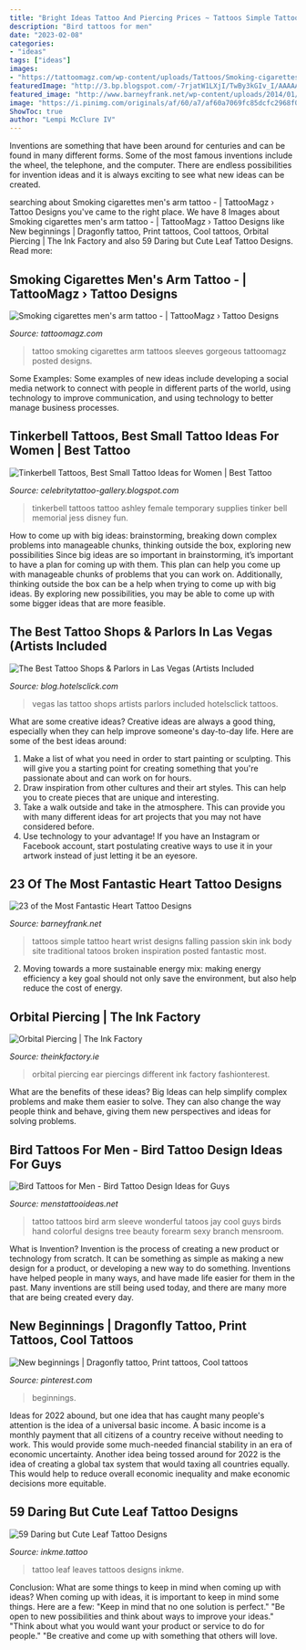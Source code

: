 ```yaml
---
title: "Bright Ideas Tattoo And Piercing Prices ~ Tattoos Simple Tattoo Heart Wrist Designs Falling Passion Skin Ink Body Site Traditional Tatoos Broken Inspiration Posted Fantastic Most"
description: "Bird tattoos for men"
date: "2023-02-08"
categories:
- "ideas"
tags: ["ideas"]
images:
- "https://tattoomagz.com/wp-content/uploads/Tattoos/Smoking-cigarettes-mens-arm-tattoo1-373x900.jpg"
featuredImage: "http://3.bp.blogspot.com/-7rjatW1LXjI/TwBy3kGIv_I/AAAAAAAAHvg/DUC9aKCol2E/s1600/Tinkerbell+Tattoos+%252832%2529.jpg"
featured_image: "http://www.barneyfrank.net/wp-content/uploads/2014/01/simple-heart-tattoo-design-wrist-girl-love-passion-body-art-skin-ink.jpg"
image: "https://i.pinimg.com/originals/af/60/a7/af60a7069fc85dcfc2968f0f424a0e42.jpg"
ShowToc: true
author: "Lempi McClure IV"
---
```



Inventions are something that have been around for centuries and can be found in many different forms. Some of the most famous inventions include the wheel, the telephone, and the computer. There are endless possibilities for invention ideas and it is always exciting to see what new ideas can be created.

	

		
searching about Smoking cigarettes men&#039;s arm tattoo - | TattooMagz › Tattoo Designs you've came to the right place. We have 8 Images about Smoking cigarettes men&#039;s arm tattoo - | TattooMagz › Tattoo Designs like New beginnings | Dragonfly tattoo, Print tattoos, Cool tattoos, Orbital Piercing | The Ink Factory and also 59 Daring but Cute Leaf Tattoo Designs. Read more:
		
    
## Smoking Cigarettes Men&#039;s Arm Tattoo - | TattooMagz › Tattoo Designs

<img loading=lazy src="https://tattoomagz.com/wp-content/uploads/Tattoos/Smoking-cigarettes-mens-arm-tattoo1-373x900.jpg" onerror="this.onerror=null;this.src='https://tse1.mm.bing.net/th?id=OIP.1QrJT6Umyp8TgSw1d7DIfAAAAA&amp;pid=15.1';" alt="Smoking cigarettes men&#039;s arm tattoo - | TattooMagz › Tattoo Designs">

_Source: tattoomagz.com_

>tattoo smoking cigarettes arm tattoos sleeves gorgeous tattoomagz posted designs. 

	

Some Examples:
Some examples of new ideas include developing a social media network to connect with people in different parts of the world, using technology to improve communication, and using technology to better manage business processes.

    
## Tinkerbell Tattoos, Best Small Tattoo Ideas For Women | Best Tattoo

<img loading=lazy src="http://3.bp.blogspot.com/-7rjatW1LXjI/TwBy3kGIv_I/AAAAAAAAHvg/DUC9aKCol2E/s1600/Tinkerbell+Tattoos+%252832%2529.jpg" onerror="this.onerror=null;this.src='https://tse4.mm.bing.net/th?id=OIP.xQtmuKeu6SGHC_Wr5FE_kgHaJ4&amp;pid=15.1';" alt="Tinkerbell Tattoos, Best Small Tattoo Ideas for Women | Best Tattoo">

_Source: celebritytattoo-gallery.blogspot.com_

>tinkerbell tattoos tattoo ashley female temporary supplies tinker bell memorial jess disney fun. 

	

How to come up with big ideas: brainstorming, breaking down complex problems into manageable chunks, thinking outside the box, exploring new possibilities
Since big ideas are so important in brainstorming, it’s important to have a plan for coming up with them. This plan can help you come up with manageable chunks of problems that you can work on. Additionally, thinking outside the box can be a help when trying to come up with big ideas. By exploring new possibilities, you may be able to come up with some bigger ideas that are more feasible.

    
## The Best Tattoo Shops &amp; Parlors In Las Vegas (Artists Included

<img loading=lazy src="http://blog.hotelsclick.com/wp-content/uploads/2016/11/las-vegas-best-tattoos-shops.jpg" onerror="this.onerror=null;this.src='https://tse1.mm.bing.net/th?id=OIP.StNA6g98p76ERC2Y-zTkhgHaFb&amp;pid=15.1';" alt="The Best Tattoo Shops &amp; Parlors in Las Vegas (Artists Included">

_Source: blog.hotelsclick.com_

>vegas las tattoo shops artists parlors included hotelsclick tattoos. 

	

What are some creative ideas?
Creative ideas are always a good thing, especially when they can help improve someone's day-to-day life. Here are some of the best ideas around: 
1. Make a list of what you need in order to start painting or sculpting. This will give you a starting point for creating something that you're passionate about and can work on for hours. 
2. Draw inspiration from other cultures and their art styles. This can help you to create pieces that are unique and interesting. 
3. Take a walk outside and take in the atmosphere. This can provide you with many different ideas for art projects that you may not have considered before. 
4. Use technology to your advantage! If you have an Instagram or Facebook account, start postulating creative ways to use it in your artwork instead of just letting it be an eyesore.

    
## 23 Of The Most Fantastic Heart Tattoo Designs

<img loading=lazy src="http://www.barneyfrank.net/wp-content/uploads/2014/01/simple-heart-tattoo-design-wrist-girl-love-passion-body-art-skin-ink.jpg" onerror="this.onerror=null;this.src='https://tse3.mm.bing.net/th?id=OIP.VF1uygpMYwWrG6oZEhyX9wHaJz&amp;pid=15.1';" alt="23 of the Most Fantastic Heart Tattoo Designs">

_Source: barneyfrank.net_

>tattoos simple tattoo heart wrist designs falling passion skin ink body site traditional tatoos broken inspiration posted fantastic most. 

	

2. Moving towards a more sustainable energy mix: making energy efficiency a key goal should not only save the environment, but also help reduce the cost of energy.

    
## Orbital Piercing | The Ink Factory

<img loading=lazy src="https://www.theinkfactory.ie/wp-content/uploads/2018/06/Orbital-Piercing-The-Ink-Factory-3.png" onerror="this.onerror=null;this.src='https://tse2.mm.bing.net/th?id=OIP.DWE_xO2tmelLa2m7_nlrHgHaHD&amp;pid=15.1';" alt="Orbital Piercing | The Ink Factory">

_Source: theinkfactory.ie_

>orbital piercing ear piercings different ink factory fashionterest. 

	

What are the benefits of these ideas?
Big Ideas can help simplify complex problems and make them easier to solve. They can also change the way people think and behave, giving them new perspectives and ideas for solving problems.

    
## Bird Tattoos For Men - Bird Tattoo Design Ideas For Guys

<img loading=lazy src="http://www.menstattooideas.net/tattooimages/2015/06/bird-31.jpg" onerror="this.onerror=null;this.src='https://tse1.mm.bing.net/th?id=OIP.uLKR6kHnmZu2WrPHzLtdQgHaJS&amp;pid=15.1';" alt="Bird Tattoos for Men - Bird Tattoo Design Ideas for Guys">

_Source: menstattooideas.net_

>tattoo tattoos bird arm sleeve wonderful tatoos jay cool guys birds hand colorful designs tree beauty forearm sexy branch mensroom. 

	

What is Invention?
Invention is the process of creating a new product or technology from scratch. It can be something as simple as making a new design for a product, or developing a new way to do something. Inventions have helped people in many ways, and have made life easier for them in the past. Many inventions are still being used today, and there are many more that are being created every day.

    
## New Beginnings | Dragonfly Tattoo, Print Tattoos, Cool Tattoos

<img loading=lazy src="https://i.pinimg.com/originals/af/60/a7/af60a7069fc85dcfc2968f0f424a0e42.jpg" onerror="this.onerror=null;this.src='https://tse2.mm.bing.net/th?id=OIP.pbkql2Dtt8J2b2LjZLpLcQHaJ4&amp;pid=15.1';" alt="New beginnings | Dragonfly tattoo, Print tattoos, Cool tattoos">

_Source: pinterest.com_

>beginnings. 

	

Ideas for 2022 abound, but one idea that has caught many people's attention is the idea of a universal basic income. A basic income is a monthly payment that all citizens of a country receive without needing to work. This would provide some much-needed financial stability in an era of economic uncertainty. Another idea being tossed around for 2022 is the idea of creating a global tax system that would taxing all countries equally. This would help to reduce overall economic inequality and make economic decisions more equitable.

    
## 59 Daring But Cute Leaf Tattoo Designs

<img loading=lazy src="https://www.inkme.tattoo/wp-content/uploads/2016/12/leaves-tattoo-design0441-1.jpg" onerror="this.onerror=null;this.src='https://tse2.mm.bing.net/th?id=OIP.UOucT6N63_iT7WfawqqyYgHaFj&amp;pid=15.1';" alt="59 Daring but Cute Leaf Tattoo Designs">

_Source: inkme.tattoo_

>tattoo leaf leaves tattoos designs inkme. 

	

Conclusion: What are some things to keep in mind when coming up with ideas?
When coming up with ideas, it is important to keep in mind some things. Here are a few:
"Keep in mind that no one solution is perfect."
"Be open to new possibilities and think about ways to improve your ideas."
"Think about what you would want your product or service to do for people."
"Be creative and come up with something that others will love.

